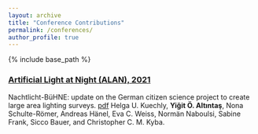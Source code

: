 ```yaml
---
layout: archive
title: "Conference Contributions"
permalink: /conferences/
author_profile: true
---
```



{% include base_path %}

### [Artificial Light at Night (ALAN), 2021](http://www.artificiallightatnight.org) 
Nachtlicht-BüHNE: update on the German citizen science project to create large area lighting surveys. [pdf](files/alan2021_abstract.pdf)
Helga U. Kuechly, **Yiğit Ö. Altıntaş**, Nona Schulte-Römer, Andreas Hänel, Eva C. Weiss, Normän Naboulsi, Sabine Frank, Sicco Bauer, and Christopher C. M. Kyba.